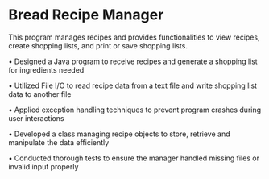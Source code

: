 # Bread Recipe Manager
This program manages recipes and provides functionalities to view recipes, create shopping lists, and print or save shopping lists.

•	Designed a Java program to receive recipes and generate a shopping list for ingredients needed

•	Utilized File I/O to read recipe data from a text file and write shopping list data to another file

•	Applied exception handling techniques to prevent program crashes during user interactions

•	Developed a class managing recipe objects to store, retrieve and manipulate the data efficiently

•	Conducted thorough tests to ensure the manager handled missing files or invalid input properly
